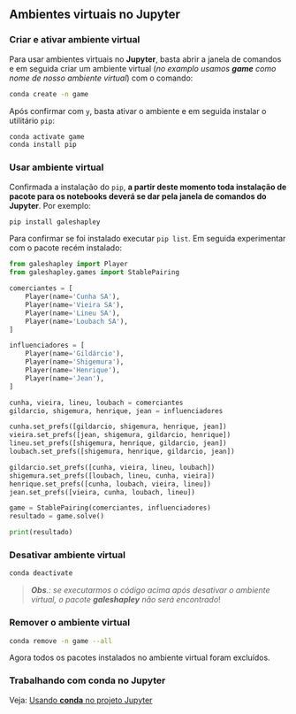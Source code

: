 ## Ambientes virtuais no Jupyter

### Criar e ativar ambiente virtual

Para usar ambientes virtuais no **Jupyter**, basta abrir a janela de comandos e em seguida criar um ambiente virtual (_no examplo usamos **game** como nome de nosso ambiente virtual_) com o comando:

```sh
conda create -n game
```

Após confirmar com `y`, basta ativar o ambiente e em seguida instalar o utilitário `pip`:

```sh
conda activate game
conda install pip
```

### Usar ambiente virtual

Confirmada a instalação do `pip`, **a partir deste momento toda instalação de pacote para os notebooks deverá se dar pela janela de comandos do Jupyter**. Por exemplo:

```sh
pip install galeshapley
```

Para confirmar se foi instalado executar `pip list`. Em seguida experimentar com o pacote recém instalado:

```python
from galeshapley import Player
from galeshapley.games import StablePairing

comerciantes = [
    Player(name='Cunha SA'),
    Player(name='Vieira SA'),
    Player(name='Lineu SA'),
    Player(name='Loubach SA'),
]

influenciadores = [
    Player(name='Gildárcio'),
    Player(name='Shigemura'),
    Player(name='Henrique'),
    Player(name='Jean'),
]

cunha, vieira, lineu, loubach = comerciantes
gildarcio, shigemura, henrique, jean = influenciadores

cunha.set_prefs([gildarcio, shigemura, henrique, jean])
vieira.set_prefs([jean, shigemura, gildarcio, henrique])
lineu.set_prefs([shigemura, henrique, gildarcio, jean])
loubach.set_prefs([shigemura, henrique, gildarcio, jean])

gildarcio.set_prefs([cunha, vieira, lineu, loubach])
shigemura.set_prefs([loubach, lineu, cunha, vieira])
henrique.set_prefs([cunha, loubach, vieira, lineu])
jean.set_prefs([vieira, cunha, loubach, lineu])

game = StablePairing(comerciantes, influenciadores)
resultado = game.solve()

print(resultado)
```

### Desativar ambiente virtual

```sh
conda deactivate
```

>_**Obs**.: se executarmos o código acima após desativar o ambiente virtual, o pacote **galeshapley** não será encontrado_!

### Remover o ambiente virtual

```sh
conda remove -n game --all
```

Agora todos os pacotes instalados no ambiente virtual foram excluídos.


### Trabalhando com **conda** no Jupyter

Veja: [Usando **conda** no projeto Jupyter](./CONDA.md)
